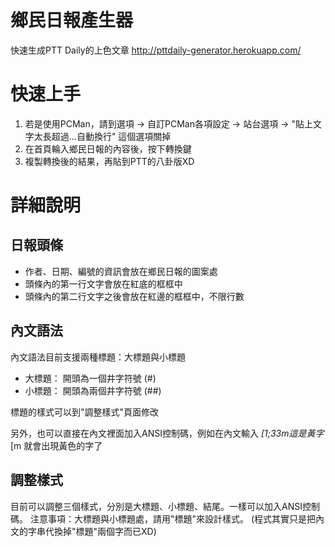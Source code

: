 # 鄉民日報產生器

快速生成PTT Daily的上色文章
http://pttdaily-generator.herokuapp.com/

# 快速上手

1. 若是使用PCMan，請到選項 -> 自訂PCMan各項設定 -> 站台選項 -> "貼上文字太長超過…自動換行" 這個選項關掉
2. 在首頁輪入鄉民日報的內容後，按下轉換鍵
3. 複製轉換後的結果，再貼到PTT的八卦版XD

# 詳細說明

## 日報頭條

- 作者、日期、編號的資訊會放在鄉民日報的圖案處
- 頭條內的第一行文字會放在紅底的框框中
- 頭條內的第二行文字之後會放在紅邊的框框中，不限行數

## 內文語法

內文語法目前支援兩種標題：大標題與小標題

- 大標題： 開頭為一個井字符號 (#)
- 小標題： 開頭為兩個井字符號 (##)

標題的樣式可以到"調整樣式"頁面修改

另外，也可以直接在內文裡面加入ANSI控制碼，例如在內文輸入 *[1;33m這是黃字*[m 就會出現黃色的字了

## 調整樣式

目前可以調整三個樣式，分別是大標題、小標題、結尾。一樣可以加入ANSI控制碼。
注意事項：大標題與小標題處，請用"標題"來設計樣式。
(程式其實只是把內文的字串代換掉"標題"兩個字而已XD)

